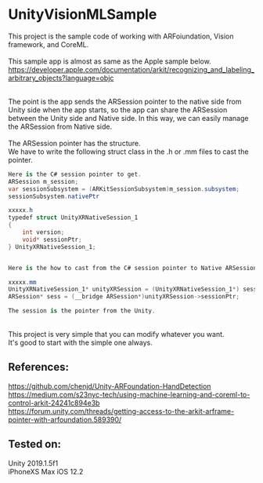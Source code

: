 # UnityVisionMLSample
This project is the sample code of working with ARFoiundation, Vision framework, and CoreML.<br>
<br>
This sample app is almost as same as the Apple sample below.<br>
https://developer.apple.com/documentation/arkit/recognizing_and_labeling_arbitrary_objects?language=objc<br>
<br>

The point is the app sends the ARSession pointer to the native side from Unity side when the app starts, so the app can share the ARSession between the Unity side and Native side.
In this way, we can easily manage the ARSession from Native side.<br>
<br>
The ARSession pointer has the structure.<br>
We have to write the following struct class in the .h or .mm files to cast the pointer.<br>

```C#
Here is the C# session pointer to get.
ARSession m_session;
var sessionSubsystem = (ARKitSessionSubsystem)m_session.subsystem;
sessionSubsystem.nativePtr

xxxxx.h
typedef struct UnityXRNativeSession_1
{
    int version;
    void* sessionPtr;
} UnityXRNativeSession_1;


Here is the how to cast from the C# session pointer to Native ARSession.

xxxxx.mm
UnityXRNativeSession_1* unityXRSession = (UnityXRNativeSession_1*) session;
ARSession* sess = (__bridge ARSession*)unityXRSession->sessionPtr;

The session is the pointer from the Unity.
```
<br>
This project is very simple that you can modify whatever you want. <br>
It's good to start with the simple one always.

## References:
https://github.com/chenjd/Unity-ARFoundation-HandDetection<br>
https://medium.com/s23nyc-tech/using-machine-learning-and-coreml-to-control-arkit-24241c894e3b<br>
https://forum.unity.com/threads/getting-access-to-the-arkit-arframe-pointer-with-arfoundation.589390/

## Tested on:
Unity 2019.1.5f1<br>
iPhoneXS Max iOS 12.2
